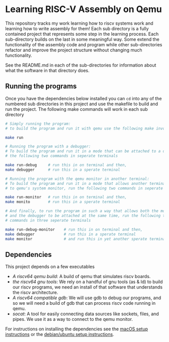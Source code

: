 # Learning RISC-V Assembly on Qemu
This repository tracks my work learning how to riscv systems work and learning how to write assembly for them! Each sub directory is a fully contained project that represents some step in the learning process. Each sub-directory builds on the last in some meaningful way. Some extend the functionality of the assembly code and program while other sub-directories refactor and improve the project structure without changing much functionality.

See the README.md in each of the sub-directories for information about what the software in that directory does.

## Running the programs
Once you have the dependencies below installed you can `cd` into any of the numbered sub directories in this project and use the makefile to build and run the project. The following make commands will work in each sub directory

```bash
# Simply running the program:
# to build the program and run it with qemu use the following make invocation

make run

# Running the program with a debugger:
# To build the program and run it in a mode that can be attached to a debugger run
# the following two commands in seperate terminals

make run-debug     # run this in on terminal and then,
make debugger      # run this in a sperate terminal

# Running the program with the qemu monitor in another terminal:
# To build the program and run it in a mode that allows another terminal to attach
# to qemu's system monitor, run the following two commands in seperate terminals

make run-monitor   # run this in on terminal and then,
make monito        # run this in a sperate terminal

# And finally, to run the program in such a way that allows both the monitor
# and the debugger to be attached at the same time, run the following three
# commands in three seperate terminals

make run-debug-monitor    # run this in on terminal and then,
make debugger             # run this in a sperate terminal
make monitor              # and run this in yet another sperate terminal
```

## Dependencies
This project depends on a few executables
- *A riscv64 qemu build*: A build of qemu that simulates riscv boards.
- *the riscv64 gnu tools*: We rely on a handful of gnu tools (as & ld) to build our riscv programs, we need an install of that software that understands the riscv architecture.
- *A riscv64 compatible gdb*: We will use gdb to debug our programs, and so we will need a build of gdb that can process riscv code running in qemu.
- *socat*: A tool for easily connecting data sources like sockets, files, and pipes. We use it as a way to connect to the qemu monitor.

For instructions on installing the dependencies see the [macOS setup instructions](MAC-OS-SETUP.md) or the [debian/ubuntu setup instructions](DEBIAN-UBUNTU-SETUP.md). 
